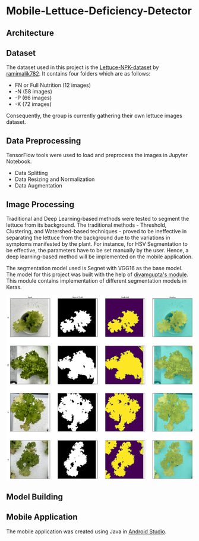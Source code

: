 # Mobile-Lettuce-Deficiency-Detector
## Architecture
## Dataset
The dataset used in this project is the [Lettuce-NPK-dataset](https://github.com/ramimalik782/Lettuce-NPK-dataset) by [ramimalik782](https://github.com/ramimalik782).
It contains four folders which are as follows: 
- FN or Full Nutrition (12 images)
- -N (58 images)
- -P (66 images)
- -K (72 images)

Consequently, the group is currently gathering their own lettuce images dataset. 
## Data Preprocessing
TensorFlow tools were used to load and preprocess the images in Jupyter Notebook.
- Data Splitting
- Data Resizing and Normalization
- Data Augmentation
## Image Processing
Traditional and Deep Learning-based methods were tested to segment the lettuce from its background. The traditional methods - Threshold,  Clustering, and Watershed-based techniques - proved to be ineffective in separating the lettuce from the background due to the variations in symptoms manifested by the plant. For instance, for HSV Segmentation to be effective, the parameters have to be set manually by the user. Hence, a deep learning-based method will be implemented on the mobile application. 

The segmentation model used is Segnet with VGG16 as the base model. The model for this project was built with the help of [divamgupta's module](https://github.com/divamgupta/image-segmentation-keras/tree/master). This module contains implementation of different segmentation models in Keras. 

![Segnet Segmentation Result](img/segnet.png)

## Model Building
## Mobile Application
The mobile application was created using Java in [Android Studio](https://developer.android.com/studio). 
